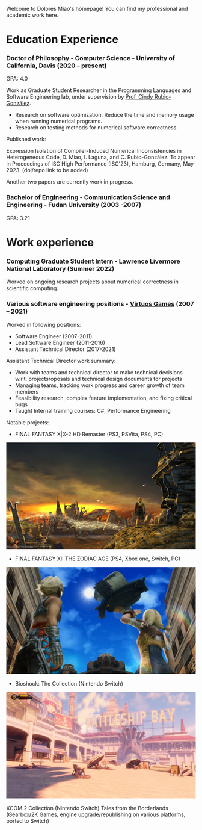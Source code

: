 Welcome to Dolores Miao's homepage! You can find my professional and academic work here.

# Education Experience

### Doctor of Philosophy - Computer Science - University of California, Davis (2020 – present)

GPA: 4.0

Work as Graduate Student Researcher in the Programming Languages and Software Engineering lab, under supervision by [Prof. Cindy Rubio-González](https://web.cs.ucdavis.edu/~rubio/).

* Research on software optimization. Reduce the time and memory usage when running numerical programs.  
* Research on testing methods for numerical software correctness. 

Published work:

Expression Isolation of Compiler-Induced Numerical Inconsistencies in Heterogeneous Code, D. Miao, I. Laguna, and C. Rubio-González. To appear in Proceedings of ISC High Performance (ISC'23), Hamburg, Germany, May 2023. (doi/repo link to be added)

Another two papers are currently work in progress.

### Bachelor of Engineering - Communication Science and Engineering - Fudan University (2003 -2007)

GPA: 3.21

# Work experience

### Computing Graduate Student Intern - Lawrence Livermore National Laboratory (Summer 2022)

Worked on ongoing research projects about numerical correctness in scientific computing.

### Various software engineering positions - [Virtuos Games](www.virtuosgames.com) (2007 – 2021)

Worked in following positions: 
* Software Engineer (2007-2011) 
* Lead Software Engineer (2011-2016) 
* Assistant Technical Director (2017-2021) 

Assistant Technical Director work summary:	
 
* Work with teams and technical director to make technical decisions w.r.t. projectsroposals and technical design documents for projects 
* Managing teams, tracking work progress and career growth of team members 
* Feasibility research, complex feature implementation, and fixing critical bugs 
* Taught Internal training courses: C#, Performance Engineering 

Notable projects: 
 
* FINAL FANTASY X|X-2 HD Remaster (PS3, PSVita, PS4, PC)

![Final Fantasy X](ffx.jpg)

* FINAL FANTASY XII THE ZODIAC AGE (PS4, Xbox one, Switch, PC)

![Final Fantasy XII](ffxii.webp)

* Bioshock: The Collection (Nintendo Switch) 

![Bioshock Infinite](bsi.webp)

XCOM 2 Collection (Nintendo Switch) 
Tales from the Borderlands (Gearbox/2K Games, engine upgrade/republishing on various platforms, ported to Switch) 
